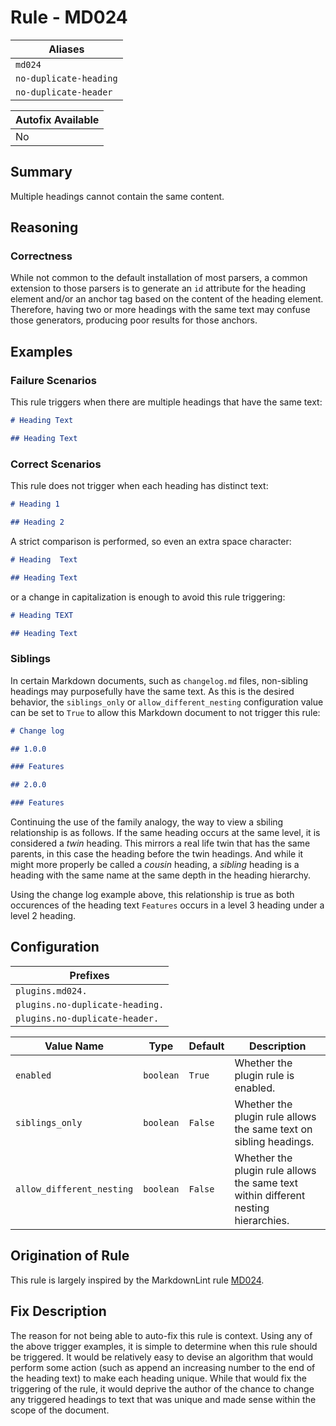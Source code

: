 # Rule - MD024

| Aliases |
| --- |
| `md024` |
| `no-duplicate-heading` |
| `no-duplicate-header` |

| Autofix Available |
| --- |
| No |

## Summary

Multiple headings cannot contain the same content.

## Reasoning

### Correctness

While not common to the default installation of most parsers, a common extension
to those parsers is to generate an `id` attribute for the heading element and/or
an anchor tag based on the content of the heading element.  Therefore, having
two or more headings with the same text may confuse those generators, producing
poor results for those anchors.

## Examples

### Failure Scenarios

This rule triggers when there are multiple headings that have the same text:

```Markdown
# Heading Text

## Heading Text
```

### Correct Scenarios

This rule does not trigger when each heading has distinct text:

```Markdown
# Heading 1

## Heading 2
```

A strict comparison is performed, so even an extra space character:

```Markdown
# Heading  Text

## Heading Text
```

or a change in capitalization is enough to avoid this rule triggering:

```Markdown
# Heading TEXT

## Heading Text
```

### Siblings

In certain Markdown documents, such as `changelog.md` files, non-sibling
headings may purposefully have the same text.  As this is the desired
behavior, the `siblings_only` or `allow_different_nesting` configuration value
can be set to `True` to allow this Markdown document to not trigger this rule:

```Markdown
# Change log

## 1.0.0

### Features

## 2.0.0

### Features
```

Continuing the use of the family analogy, the way to view a sbiling
relationship is as follows.  If the same heading occurs at the same
level, it is considered a *twin* heading.  This mirrors a real life
twin that has the same parents, in this case the heading before
the twin headings.  And while it might more properly be called
a *cousin* heading, a *sibling* heading is a heading with the same
name at the same depth in the heading hierarchy.

Using the change log example above, this relationship is true as
both occurences of the heading text `Features` occurs in a level
3 heading under a level 2 heading.

## Configuration

| Prefixes |
| --- |
| `plugins.md024.` |
| `plugins.no-duplicate-heading.` |
| `plugins.no-duplicate-header.` |

| Value Name | Type | Default | Description |
| -- | -- | -- | -- |
| `enabled` | `boolean` | `True` | Whether the plugin rule is enabled. |
| `siblings_only` | `boolean` | `False` | Whether the plugin rule allows the same text on sibling headings. |
| `allow_different_nesting` | `boolean` | `False` | Whether the plugin rule allows the same text within different nesting hierarchies. |

## Origination of Rule

This rule is largely inspired by the MarkdownLint rule
[MD024](https://github.com/DavidAnson/markdownlint/blob/master/doc/Rules.md#md024---multiple-headings-with-the-same-content).

## Fix Description

The reason for not being able to auto-fix this rule is context. Using any of the
above trigger examples, it is simple to determine when this rule should be triggered.
It would be relatively easy to devise an algorithm that would perform some action
(such as append an increasing number to the end of the heading text) to make each
heading unique.  While that would fix the triggering of the rule, it would deprive
the author of the chance to change any triggered headings to text that was unique
and made sense within the scope of the document.
